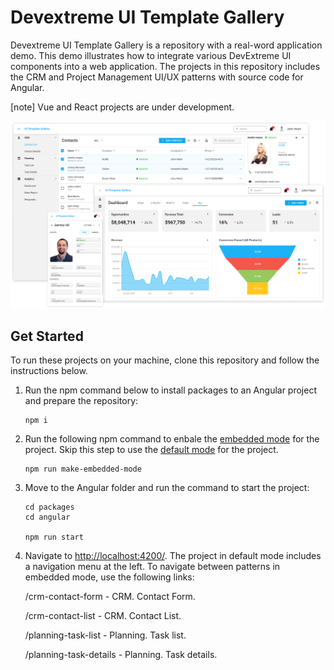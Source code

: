 # Devextreme UI Template Gallery

Devextreme UI Template Gallery is a repository with a real-word application demo. This demo illustrates how to integrate various DevExtreme UI components into a web application. The projects in this repository includes the CRM and Project Management UI/UX patterns with source code for Angular.

[note]
Vue and React projects are under development.

![Devextreme UI Template Gallery](/images/ui-template-gallery.png)

## Get Started

To run these projects on your machine, clone this repository and follow the instructions below.

1. Run the npm command below to install packages to an Angular project and prepare the repository: 

    ```
    npm i
    ```

2. Run the following npm command to enbale the [embedded mode](https://devexpress.github.io/devextreme-ui-templates-gallery/material.blue.light/angular/embedded/) for the project. Skip this step to use the [default mode](https://devexpress.github.io/devextreme-ui-templates-gallery/material.blue.light/angular/default/) for the project.

    ```
    npm run make-embedded-mode
    ```

2. Move to the Angular folder and run the command to start the project:

    ```
    cd packages
    cd angular

    npm run start
    ```

3. Navigate to [http://localhost:4200/](http://localhost:4200/). 
    The project in default mode includes a navigation menu at the left. To navigate between patterns in embedded mode, use the following links:

    /crm-contact-form - CRM. Contact Form.

    /crm-contact-list - CRM. Contact List.

    /planning-task-list - Planning. Task list.

    /planning-task-details - Planning. Task details.